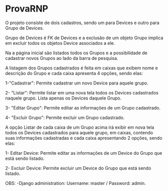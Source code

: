 # ProvaRNP
 O projeto consiste de dois cadastros, sendo um para Devices e outro para Grupo de Devices.
 
 Grupo de Devices é FK de Devices e a exclusão de um objeto Grupo implica em excluir todos os objetos Device associados a ele.
 
 Na a página inicial são listados todos os Grupos e a possibilidade de cadastrar novos Grupos ao lado da barra de pesquisa.
 
 
 
 
 A listagem dos Grupos cadastrados é feita em caixas que exibem nome e descrição do Grupo e cada caixa apresenta 4 opções, sendo elas:
 
 1-"Cadastrar": Permite cadastrar um novo Device para aquele grupo. 
 
 2- "Listar": Permite listar em uma nova tela todos os Devices cadastrados naquele grupo. Lista apenas os Devices daquele Grupo.
 
 3- "Editar Grupo": Permite editar as informações de um Grupo cadastrado.
 
 4- "Excluir Grupo": Permite excluir um Grupo cadastrado.
 
 
 
 
 
 A opção Listar de cada caixa de um Grupo acima irá exibir em nova tela todos os Devices cadastrados para aquele grupo, em caixas, contendo suas informações cadastradas e cada caixa apresentando 2 opções, sendo elas:
 
1- Editar Device: Permite editar as informações de um Device do Grupo que está sendo listado.

2- Excluir Device: Permite excluir um Device do Grupo que está sendo listado.


OBS:
-Django administration: Username: master / Password: admin.


